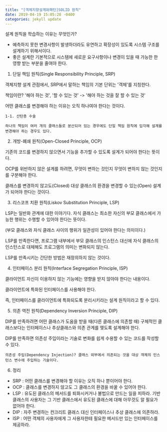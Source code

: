 ```yaml
---
title: "[객체지향설계와패턴]SOLID 원칙"
date: 2019-04-19 15:05:28 -0400
categories: jekyll update
---
```


설계 원칙을 학습하는 이유는 무엇인가? 
- 예측하지 못한 변경사항이 발생하더라도 유연하고 확장성이 있도록 시스템 구조를 설계하기 위해서이다.
- 좋은 설계란 기본적으로 시스템에 새로운 요구사항이나 변경이 있을 때 가능한 한 영향 받는 부분을 줄여야 한다. 


1. 단일 책임 원칙(Single Responsibility Principle, SRP)

객체지향 설계 관점에서, SRP에서 말하는 책임의 기본 단위는 '객체'를 지칭한다.

책임이란? '해야 하는 것', '할 수 있는 것' -> '해야 하는 것을 잘 할 수 있는 것'

어떤 클래스를 변경해야 하는 이유는 오직 하나여야 한다는 것이다.

    1-1. 산탄총 수술
    
    하나의 책임이 여러 개의 클래스들로 분산되어 있는 경우에도 단일 책임 원칙에 입각해 설계를 변경해야 하는 경우도 있다.


2. 개방-폐쇄 원칙(Open-Closed Principle, OCP)

기존의 코드를 변경하지 않으면서 기능을 추가할 수 있도록 설계가 되어야 한다는 뜻이다.

OCP를 위반하지 않은 설계를 하려면, 무엇이 변하는 것인지 무엇이 변하지 않는 것인지를 구분해야 한다.

클래스를 변경하지 않고도(Closed) 대상 클래스의 환경을 변경할 수 있는(Open) 설계가 되어야 한다는 것이다.


3. 리스코프 치환 원칙(Liskov Substitution Principle, LSP)

LSP는 일반화 관계에 대한 이야기다. 자식 클래스는 최소한 자신의 부모 클래스에서 가능한 행위는 수행할 수 있어야 한다는 뜻이다.

(부모 클래스와 자식 클래스 사이의 행위가 일관성이 있어야 한다는 의미이다.)

LSP를 만족한다면, 프로그램 내부에서 부모 클래스의 인스턴스 대신에 자식 클래스의 인스턴스로 대체해도 프로그램의 의미는 변화되지 않는다.

LSP를 만족시키는 간단한 방법은 재정의하지 않는 것이다.


4. 인터페이스 분리 원칙(Interface Segregation Principle, ISP)

클라이언트 자신이 이용하지 않는 기능에는 영향을 받지 않아야 한다는 내용이다.

클라이언트에 특화된 인터페이스를 사용해야 한다.

즉, 인터페이스를 클라이언트에 특화되도록 분리시키라는 설계 원칙이라고 할 수 있다.



5. 의존 역전 원칙(Dependency Inversion Principle, DIP)

DIP를 만족하려면 어떤 클래스가 도움을 받을 때(다른 클래스에 의존할 때) 구체적인 클래스보다는 인터페이스나 추상클래스와 의존 관계를 맺도록 설계해야 한다.

DIP를 만족하면 의존성 주입이라는 기술로 변화를 쉽게 수용할 수 있는 코드를 작성할 수 있다.

    의존성 주입(Dependency Injection)? 클래스 외부에서 의존되는 것을 대상 객체의 인스턴스 변수에 주입하는 기술이다. 

6. 정리 

- SRP : 어떤 클래스를 변경해야 할 이유는 오직 하나 뿐이어야 한다.
- OCP : 클래스를 변경하지 않고도 그 클래스의 환경을 바꿀 수 있어야 한다.
- LSP : 유도된 클래스의 메서드를 퇴화시커거나 불법으로 만드는 일을 피하라.
        기반 클래스의 사용자는 그 기반 클래스에서 유도된 클래스에 대해 아무것도 알 필요가 없어야 한다.
- DIP : 자주 변경하는 컨크리트 클래스 대신 인터페이스나 추상 클래스에 의존하라.
- ISP : 어떤 객체의 사용자에게 그 사용자한테 필요한 메서드만 있는 인터페이스를 제공하라.
